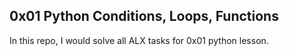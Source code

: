 ## 0x01 Python Conditions, Loops, Functions

In this repo, I would solve all ALX tasks for 0x01 python lesson.
